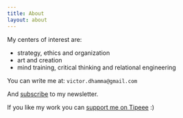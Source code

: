 ```yaml
---
title: About
layout: about
---
```


My centers of interest are:
- strategy, ethics and organization
- art and creation
- mind training, critical thinking and relational engineering

You can write me at:
`victor.dhamma@gmail.com`

And  [subscribe](http://eepurl.com/gbvXKb) to my newsletter.

If you like my work you can [support me on Tipeee](https://tipeee.com/inwardmovement) :)
